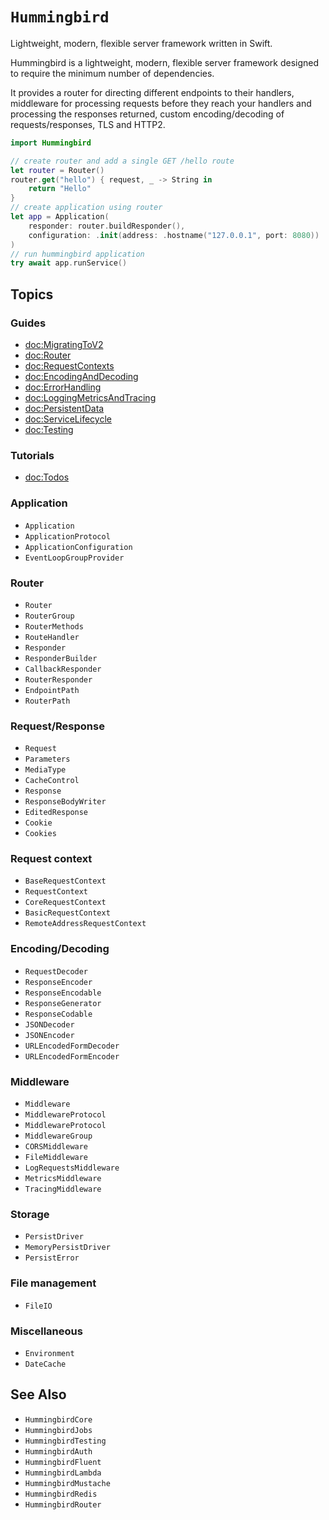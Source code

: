 # ``Hummingbird``

Lightweight, modern, flexible server framework written in Swift.

Hummingbird is a lightweight, modern, flexible server framework designed to require the minimum number of dependencies.

It provides a router for directing different endpoints to their handlers, middleware for processing requests before they reach your handlers and processing the responses returned, custom encoding/decoding of requests/responses, TLS and HTTP2.

```swift
import Hummingbird

// create router and add a single GET /hello route
let router = Router()
router.get("hello") { request, _ -> String in
    return "Hello"
}
// create application using router
let app = Application(
    responder: router.buildResponder(),
    configuration: .init(address: .hostname("127.0.0.1", port: 8080))
)
// run hummingbird application
try await app.runService()
```

## Topics

### Guides

- <doc:MigratingToV2>
- <doc:Router>
- <doc:RequestContexts>
- <doc:EncodingAndDecoding>
- <doc:ErrorHandling>
- <doc:LoggingMetricsAndTracing>
- <doc:PersistentData>
- <doc:ServiceLifecycle>
- <doc:Testing>

### Tutorials

- <doc:Todos>

### Application

- ``Application``
- ``ApplicationProtocol``
- ``ApplicationConfiguration``
- ``EventLoopGroupProvider``

### Router

- ``Router``
- ``RouterGroup``
- ``RouterMethods``
- ``RouteHandler``
- ``Responder``
- ``ResponderBuilder``
- ``CallbackResponder``
- ``RouterResponder``
- ``EndpointPath``
- ``RouterPath``

### Request/Response

- ``Request``
- ``Parameters``
- ``MediaType``
- ``CacheControl``
- ``Response``
- ``ResponseBodyWriter``
- ``EditedResponse``
- ``Cookie``
- ``Cookies``

### Request context

- ``BaseRequestContext``
- ``RequestContext``
- ``CoreRequestContext``
- ``BasicRequestContext``
- ``RemoteAddressRequestContext``

### Encoding/Decoding

- ``RequestDecoder``
- ``ResponseEncoder``
- ``ResponseEncodable``
- ``ResponseGenerator``
- ``ResponseCodable``
- ``JSONDecoder``
- ``JSONEncoder``
- ``URLEncodedFormDecoder``
- ``URLEncodedFormEncoder``

### Middleware

- ``Middleware``
- ``MiddlewareProtocol``
- ``MiddlewareProtocol``
- ``MiddlewareGroup``
- ``CORSMiddleware``
- ``FileMiddleware``
- ``LogRequestsMiddleware``
- ``MetricsMiddleware``
- ``TracingMiddleware``

### Storage

- ``PersistDriver``
- ``MemoryPersistDriver``
- ``PersistError``

### File management

- ``FileIO``

### Miscellaneous

- ``Environment``
- ``DateCache``

## See Also

- ``HummingbirdCore``
- ``HummingbirdJobs``
- ``HummingbirdTesting``
- ``HummingbirdAuth``
- ``HummingbirdFluent``
- ``HummingbirdLambda``
- ``HummingbirdMustache``
- ``HummingbirdRedis``
- ``HummingbirdRouter``
